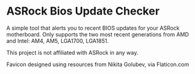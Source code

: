 # ASRock Bios Update Checker

A simple tool that alerts you to recent BIOS updates for your ASRock motherboard.
Only supports the two most recent generations from AMD and Intel: AM4, AM5, LGA1700, LGA1851.

This project is not affiliated with ASRock in any way.


Favicon designed using resources from Nikita Golubev, via Flaticon.com